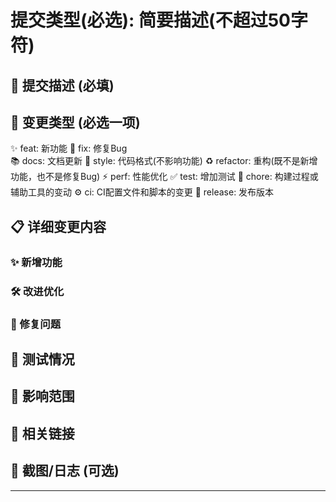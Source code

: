 # 提交类型(必选): 简要描述(不超过50字符)

## 📝 提交描述 (必填)

<!-- 详细描述本次提交的内容，解释为什么做这个改动 -->

## 🔄 变更类型 (必选一项)

<!-- 请在下方选择一个适用的类型，删除其他不相关的行 -->

✨ feat: 新功能
🐛 fix: 修复Bug  
📚 docs: 文档更新
💎 style: 代码格式(不影响功能)
♻️ refactor: 重构(既不是新增功能，也不是修复Bug)
⚡ perf: 性能优化
✅ test: 增加测试
🔧 chore: 构建过程或辅助工具的变动
⚙️ ci: CI配置文件和脚本的变更
🔖 release: 发布版本

## 📋 详细变更内容

### ✨ 新增功能

<!-- 列举新增的功能点 -->

### 🛠️ 改进优化

<!-- 列举改进和优化的内容 -->

### 🐛 修复问题

<!-- 列举修复的问题 -->

## 🧪 测试情况

<!-- 请描述测试情况，例如：
- 已通过本地测试
- 已通过单元测试  
- 已通过集成测试
- 无需测试
-->

## 📱 影响范围

<!-- 请描述影响范围，例如：
- 仅影响开发环境
- 影响测试环境
- 影响生产环境
- 向下兼容
- 破坏性变更
-->

## 🔗 相关链接

<!-- 
关联的Issue: Closes #123
相关PR: Related to #456
参考文档: https://...
-->

## 📸 截图/日志 (可选)

<!-- 如果适用，请添加截图或重要日志信息 -->

---

<!-- 
提交规范示例:
feat(user): 添加用户登录功能
fix(api): 修复数据查询接口超时问题  
docs(readme): 更新安装说明文档
style(format): 统一代码格式化风格
refactor(auth): 重构用户认证模块
perf(query): 优化数据库查询性能
test(unit): 增加用户模块单元测试
chore(deps): 更新依赖包版本
-->

